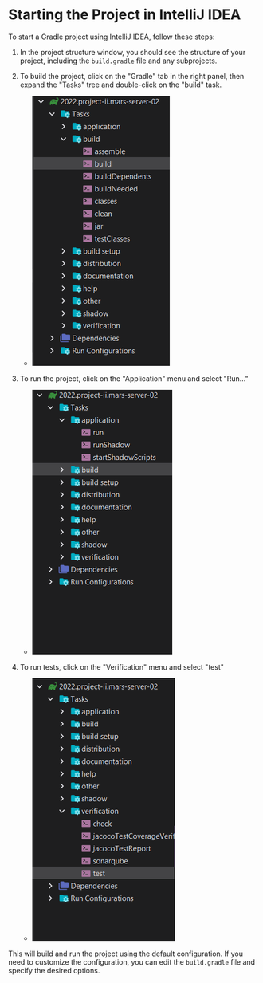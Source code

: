 # Starting the Project in IntelliJ IDEA

To start a Gradle project using IntelliJ IDEA, follow these steps:

1. In the project structure window, you should see the structure of your project, including the `build.gradle` file and any subprojects.
2. To build the project, click on the "Gradle" tab in the right panel, then expand the "Tasks" tree and double-click on the "build" task.
   -  ![image-build-gradle](../images/starting-intellij/build.gradle%20in%20intellij.png)

3. To run the project, click on the "Application" menu and select "Run..."
   -  ![image-run](../images/starting-intellij/start%20project%20in%20intellij.png)

4. To run tests, click on the "Verification" menu and select "test"
   -  ![image-running-test](../images/starting-intellij/run%20tests%20in%20intellij.png)

This will build and run the project using the default configuration. If you need to customize the configuration, you can edit the `build.gradle` file and specify the desired options.
